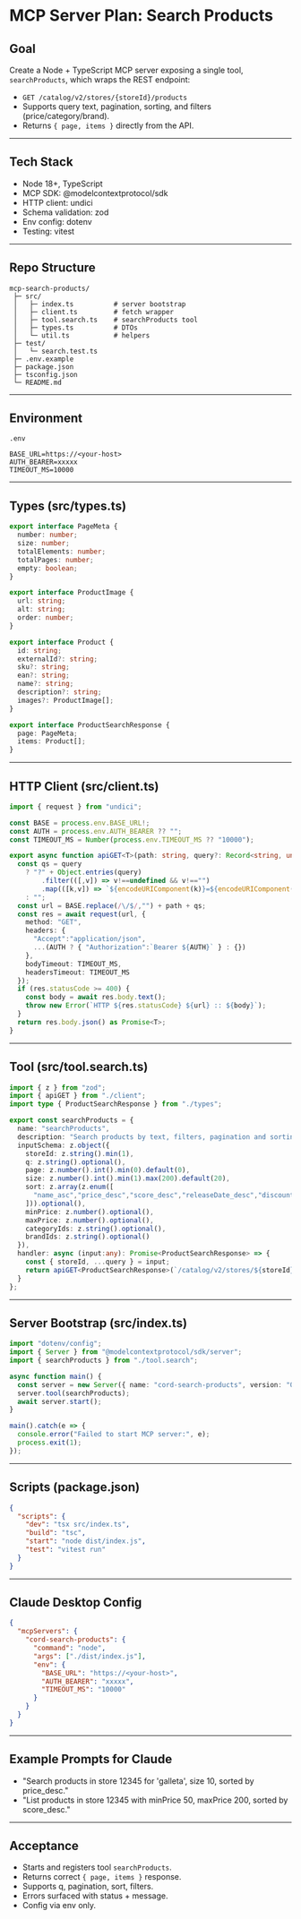 # MCP Server Plan: Search Products

## Goal
Create a Node + TypeScript MCP server exposing a single tool, `searchProducts`, which wraps the REST endpoint:

- `GET /catalog/v2/stores/{storeId}/products`
- Supports query text, pagination, sorting, and filters (price/category/brand).
- Returns `{ page, items }` directly from the API.

---

## Tech Stack
- Node 18+, TypeScript
- MCP SDK: @modelcontextprotocol/sdk
- HTTP client: undici
- Schema validation: zod
- Env config: dotenv
- Testing: vitest

---

## Repo Structure
```
mcp-search-products/
 ├─ src/
 │   ├─ index.ts          # server bootstrap
 │   ├─ client.ts         # fetch wrapper
 │   ├─ tool.search.ts    # searchProducts tool
 │   ├─ types.ts          # DTOs
 │   └─ util.ts           # helpers
 ├─ test/
 │   └─ search.test.ts
 ├─ .env.example
 ├─ package.json
 ├─ tsconfig.json
 └─ README.md
```

---

## Environment
`.env`
```
BASE_URL=https://<your-host>
AUTH_BEARER=xxxxx
TIMEOUT_MS=10000
```

---

## Types (src/types.ts)
```ts
export interface PageMeta {
  number: number;
  size: number;
  totalElements: number;
  totalPages: number;
  empty: boolean;
}

export interface ProductImage {
  url: string;
  alt: string;
  order: number;
}

export interface Product {
  id: string;
  externalId?: string;
  sku?: string;
  ean?: string;
  name?: string;
  description?: string;
  images?: ProductImage[];
}

export interface ProductSearchResponse {
  page: PageMeta;
  items: Product[];
}
```

---

## HTTP Client (src/client.ts)
```ts
import { request } from "undici";

const BASE = process.env.BASE_URL!;
const AUTH = process.env.AUTH_BEARER ?? "";
const TIMEOUT_MS = Number(process.env.TIMEOUT_MS ?? "10000");

export async function apiGET<T>(path: string, query?: Record<string, unknown>): Promise<T> {
  const qs = query
    ? "?" + Object.entries(query)
        .filter(([,v]) => v!==undefined && v!=="")
        .map(([k,v]) => `${encodeURIComponent(k)}=${encodeURIComponent(String(v))}`).join("&")
    : "";
  const url = BASE.replace(/\/$/,"") + path + qs;
  const res = await request(url, {
    method: "GET",
    headers: {
      "Accept":"application/json",
      ...(AUTH ? { "Authorization":`Bearer ${AUTH}` } : {})
    },
    bodyTimeout: TIMEOUT_MS,
    headersTimeout: TIMEOUT_MS
  });
  if (res.statusCode >= 400) {
    const body = await res.body.text();
    throw new Error(`HTTP ${res.statusCode} ${url} :: ${body}`);
  }
  return res.body.json() as Promise<T>;
}
```

---

## Tool (src/tool.search.ts)
```ts
import { z } from "zod";
import { apiGET } from "./client";
import type { ProductSearchResponse } from "./types";

export const searchProducts = {
  name: "searchProducts",
  description: "Search products by text, filters, pagination and sorting.",
  inputSchema: z.object({
    storeId: z.string().min(1),
    q: z.string().optional(),
    page: z.number().int().min(0).default(0),
    size: z.number().int().min(1).max(200).default(20),
    sort: z.array(z.enum([
      "name_asc","price_desc","score_desc","releaseDate_desc","discount_desc"
    ])).optional(),
    minPrice: z.number().optional(),
    maxPrice: z.number().optional(),
    categoryIds: z.string().optional(),
    brandIds: z.string().optional()
  }),
  handler: async (input:any): Promise<ProductSearchResponse> => {
    const { storeId, ...query } = input;
    return apiGET<ProductSearchResponse>(`/catalog/v2/stores/${storeId}/products`, query);
  }
};
```

---

## Server Bootstrap (src/index.ts)
```ts
import "dotenv/config";
import { Server } from "@modelcontextprotocol/sdk/server";
import { searchProducts } from "./tool.search";

async function main() {
  const server = new Server({ name: "cord-search-products", version: "0.1.0" });
  server.tool(searchProducts);
  await server.start();
}

main().catch(e => {
  console.error("Failed to start MCP server:", e);
  process.exit(1);
});
```

---

## Scripts (package.json)
```json
{
  "scripts": {
    "dev": "tsx src/index.ts",
    "build": "tsc",
    "start": "node dist/index.js",
    "test": "vitest run"
  }
}
```

---

## Claude Desktop Config
```json
{
  "mcpServers": {
    "cord-search-products": {
      "command": "node",
      "args": ["./dist/index.js"],
      "env": {
        "BASE_URL": "https://<your-host>",
        "AUTH_BEARER": "xxxxx",
        "TIMEOUT_MS": "10000"
      }
    }
  }
}
```

---

## Example Prompts for Claude
- "Search products in store 12345 for 'galleta', size 10, sorted by price_desc."
- "List products in store 12345 with minPrice 50, maxPrice 200, sorted by score_desc."

---

## Acceptance
- Starts and registers tool `searchProducts`.
- Returns correct `{ page, items }` response.
- Supports q, pagination, sort, filters.
- Errors surfaced with status + message.
- Config via env only.
